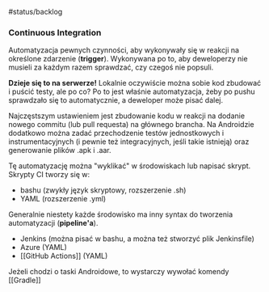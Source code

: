 #status/backlog 

### Continuous Integration
Automatyzacja pewnych czynności, aby wykonywały się w reakcji na określone zdarzenie (**trigger**). Wykonywana po to, aby deweloperzy nie musieli za każdym razem sprawdzać, czy czegoś nie popsuli.

**Dzieje się to na serwerze!** Lokalnie oczywiście można sobie kod zbudować i puścić testy, ale po co? Po to jest właśnie automatyzacja, żeby po pushu sprawdzało się to automatycznie, a deweloper może pisać dalej.

Najczęstszym ustawieniem jest zbudowanie kodu w reakcji na dodanie nowego commitu (lub pull requesta) na głównego brancha.
Na Androidzie dodatkowo można zadać przechodzenie testów jednostkowych i instrumentacyjnych (i pewnie też integracyjnych, jeśli takie istnieją) oraz generowanie plików .apk i .aar.

Tę automatyzację można "wyklikać" w środowiskach lub napisać skrypt.
Skrypty CI tworzy się w:
- bashu (zwykły język skryptowy, rozszerzenie .sh)
- YAML (rozszerzenie .yml)


Generalnie niestety każde środowisko ma inny syntax do tworzenia automatyzacji (**pipeline'a**).
- Jenkins (można pisać w bashu, a można też stworzyć plik Jenkinsfile)
- Azure (YAML)
- [[GitHub Actions]] (YAML)


Jeżeli chodzi o taski Androidowe, to wystarczy wywołać komendy [[Gradle]]